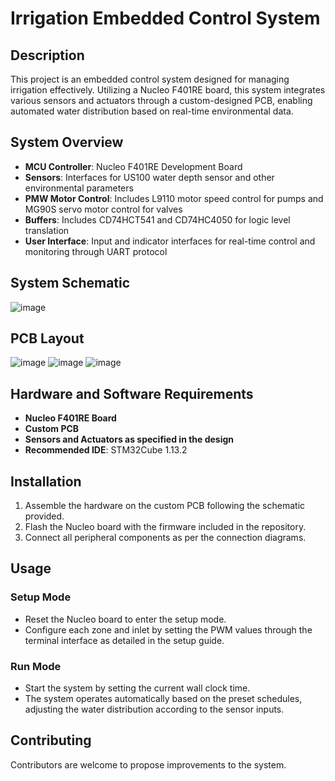# Irrigation Embedded Control System

## Description
This project is an embedded control system designed for managing irrigation effectively. Utilizing a Nucleo F401RE board, this system integrates various sensors and actuators through a custom-designed PCB, enabling automated water distribution based on real-time environmental data.

## System Overview
- **MCU Controller**: Nucleo F401RE Development Board
- **Sensors**: Interfaces for US100 water depth sensor and other environmental parameters
- **PMW Motor Control**: Includes L9110 motor speed control for pumps and MG90S servo motor control for valves
- **Buffers**: Includes CD74HCT541 and CD74HC4050 for logic level translation
- **User Interface**: Input and indicator interfaces for real-time control and monitoring through UART protocol

## System Schematic
![image](https://github.com/user-attachments/assets/dfa046f1-5351-4391-9092-67e7d8ffe928)

## PCB Layout
![image](https://github.com/user-attachments/assets/dacd0ad2-1761-43de-af83-436419a8a50b)
![image](https://github.com/user-attachments/assets/81c88571-37a5-4faa-9b7a-dd215fc7915e)
![image](https://github.com/user-attachments/assets/d0f0cd28-81f3-4cd9-a8f2-670d1d68d10d)

## Hardware and Software Requirements
- **Nucleo F401RE Board**
- **Custom PCB**
- **Sensors and Actuators as specified in the design**
- **Recommended IDE**: STM32Cube 1.13.2

## Installation
1. Assemble the hardware on the custom PCB following the schematic provided.
2. Flash the Nucleo board with the firmware included in the repository.
3. Connect all peripheral components as per the connection diagrams.

## Usage
### Setup Mode
- Reset the Nucleo board to enter the setup mode.
- Configure each zone and inlet by setting the PWM values through the terminal interface as detailed in the setup guide.

### Run Mode
- Start the system by setting the current wall clock time.
- The system operates automatically based on the preset schedules, adjusting the water distribution according to the sensor inputs.

## Contributing
Contributors are welcome to propose improvements to the system.
